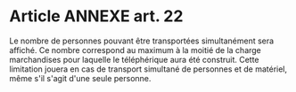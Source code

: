 # Article ANNEXE art. 22

Le nombre de personnes pouvant être transportées simultanément sera affiché. Ce nombre correspond au maximum à la moitié de la charge marchandises pour laquelle le téléphérique aura été construit. Cette limitation jouera en cas de transport simultané de personnes et de matériel, même s'il s'agit d'une seule personne.
